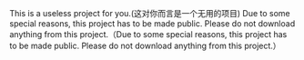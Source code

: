 This is a useless project for you.(这对你而言是一个无用的项目)
Due to some special reasons, this project has to be made public. Please do not download anything from this project.（Due to some special reasons, this project has to be made public. Please do not download anything from this project.）
